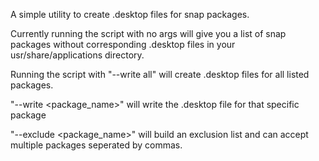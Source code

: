 A simple utility to create .desktop files for snap packages.

Currently running the script with no args will give you a list of snap packages without corresponding .desktop files in your usr/share/applications directory.

Running the script with "--write all" will create .desktop files for all listed packages.

"--write <package_name>" will write the .desktop file for that specific package

"--exclude <package_name>" will build an exclusion list and can accept multiple packages seperated by commas. 